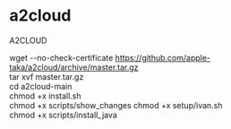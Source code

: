 # a2cloud
A2CLOUD

wget --no-check-certificate https://github.com/apple-taka/a2cloud/archive/master.tar.gz  
tar xvf  master.tar.gz  
cd a2cloud-main  
chmod +x install.sh  
chmod +x scripts/show_changes
chmod +x setup/ivan.sh  
chmod +x scripts/install_java  
